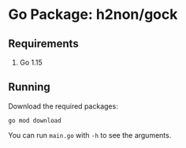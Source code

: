 # Go Package: h2non/gock

## Requirements

1. Go 1.15

## Running

Download the required packages:

```
go mod download
```

You can run `main.go` with `-h` to see the arguments.
